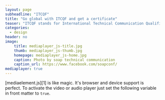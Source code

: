 ```yaml
---
layout: page
subheadline: "ITCQF"
title: "Go global with ITCQF and get a certificate"
teaser: "ITCQF stands for International Technical Communication Qualifications Foundation. Internationally recognised certification developed by professionals will increase your employment value in the tech comm job market."
categories:
  - design
header: no
image:
    title: mediaplayer_js-title.jpg
    thumb: mediaplayer_js-thumb.jpg
    homepage: mediaplayer_js-home.jpg
    caption: Photo by soap technical communication
    caption_url: https://www.facebook.com/soapconf/
mediaplayer: true
---
```

[mediaelement.js][1] is like magic. It's browser and device support is perfect. To activate the video or audio player just set the following variable in front matter to `true`.